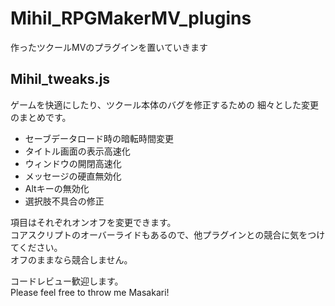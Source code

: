 # Mihil_RPGMakerMV_plugins
作ったツクールMVのプラグインを置いていきます


## Mihil_tweaks.js
ゲームを快適にしたり、ツクール本体のバグを修正するための
細々とした変更のまとめです。
- セーブデータロード時の暗転時間変更
- タイトル画面の表示高速化
- ウィンドウの開閉高速化
- メッセージの硬直無効化
- Altキーの無効化
- 選択肢不具合の修正  

項目はそれぞれオンオフを変更できます。  
コアスクリプトのオーバーライドもあるので、他プラグインとの競合に気をつけてください。  
オフのままなら競合しません。  




コードレビュー歓迎します。  
Please feel free to throw me Masakari!
